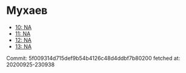 # Мухаев
- [10: NA](10.md)
- [11: NA](11.md)
- [12: NA](12.md)
- [13: NA](13.md)

Commit: 5f009314d715def9b54b4126c48d4ddbf7b80200
 fetched at: 20200925-230938
